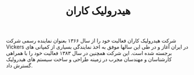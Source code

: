 ﻿---
layout: post
title: هیدرولیک کاران
name_en: hkaran
company_slug: hkaran
logo: 
cover: 
company_count:
founded:
location: ""
total_review: 
total_interview: 
salary_avg: 
salary_min: 
salary_max: 
rate: 
view_count: 
industry: تولید و صنایع
city: تهران, تهران
size_en: S
size: 11-50 نفر
site: http://www.hkaran.com/
---

شرکت هیدرولیک ‏کاران فعالیت خود را از سال ۱۳۶۶ بعنوان نماینده رسمی شرکت Vickers در ایران آغاز و در طی این سالها موفق به اخذ نمایندگی بسیاری از کمپانی های برجسته شده ‏است. این شرکت همچنین در سال ۱۳۸۳ فعالیت خود را با همراهی کارشناسان و مهندسان مجرب در زمینه طراحی و ساخت سیستم های هیدرولیک گسترش داد.
